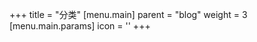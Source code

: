 +++
title = "分类"
[menu.main]
  parent = "blog"
  weight = 3
  [menu.main.params]
    icon = '<i class="fas fa-fw fa-folder"></i>'
+++
